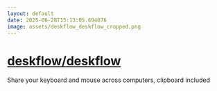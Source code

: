 ```yaml
---
layout: default
date: 2025-06-28T15:13:05.694076
image: assets/deskflow_deskflow_cropped.png
---
```


# [deskflow/deskflow](https://github.com/deskflow/deskflow)

Share your keyboard and mouse across computers, clipboard included
